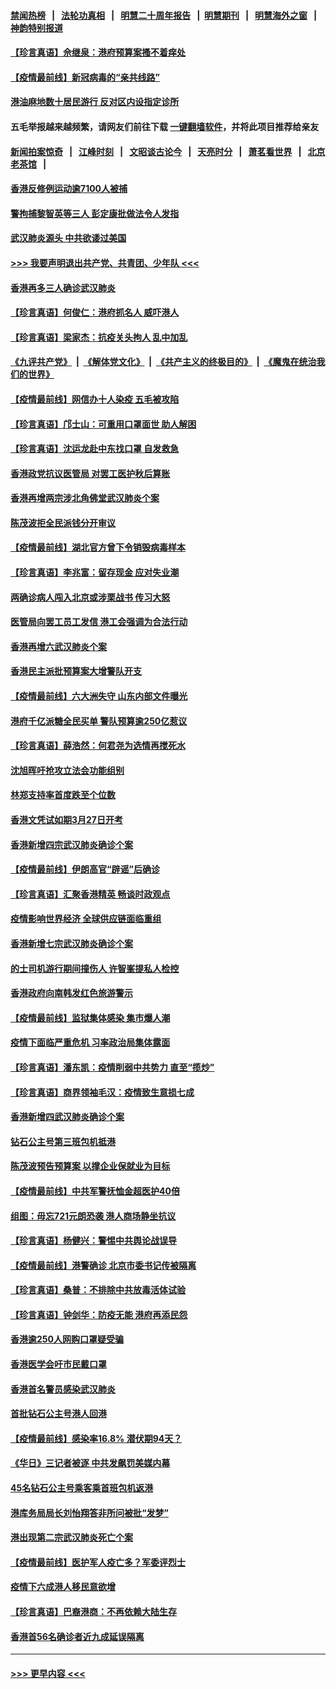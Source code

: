 #### [禁闻热榜](热点新闻.md?=0)  &nbsp;&nbsp;|&nbsp;&nbsp; [法轮功真相](https://github.com/gfw-breaker/truth/blob/master/README.md?=0) &nbsp;&nbsp;|&nbsp;&nbsp; [明慧二十周年报告](https://github.com/gfw-breaker/mh-reports/blob/master/README.md?=0) &nbsp;&nbsp;|&nbsp;&nbsp;[明慧期刊](https://github.com/gfw-breaker/mh-qikan) &nbsp;&nbsp;|&nbsp;&nbsp; [明慧海外之窗](https://github.com/gfw-breaker/mh-news/blob/master/README.md?=0) &nbsp;&nbsp;|&nbsp;&nbsp; [神韵特别报道](https://github.com/gfw-breaker/mh-news/blob/master/shenyun.md?=0)
#### [【珍言真语】佘继泉：港府预算案搔不着痒处](../pages/nsc415/n11910011.md?t=03030131) 
#### [【疫情最前线】新冠病毒的“亲共线路”](../pages/nsc415/n11907734.md?t=03030131) 
#### [港油麻地数十居民游行 反对区内设指定诊所](../pages/nsc415/n11907900.md?t=03030131) 
#### 五毛举报越来越频繁，请网友们前往下载 [一键翻墙软件](https://github.com/gfw-breaker/ssr-accounts)，并将此项目推荐给亲友
#### [新闻拍案惊奇](https://github.com/gfw-breaker/banned-news/blob/master/pages/link4.md) &nbsp;&nbsp;|&nbsp;&nbsp; [江峰时刻](https://github.com/gfw-breaker/banned-news/blob/master/pages/link4.md) &nbsp;&nbsp;|&nbsp;&nbsp; [文昭谈古论今](https://github.com/gfw-breaker/banned-news/blob/master/pages/link4.md) &nbsp;&nbsp;|&nbsp;&nbsp; [天亮时分](https://github.com/gfw-breaker/banned-news/blob/master/pages/link4.md) &nbsp;&nbsp;|&nbsp;&nbsp; [萧茗看世界](https://github.com/gfw-breaker/banned-news/blob/master/pages/link4.md) &nbsp;&nbsp;|&nbsp;&nbsp; [北京老茶馆](https://github.com/gfw-breaker/banned-news/blob/master/pages/link4.md) &nbsp;&nbsp;|&nbsp;&nbsp; 
#### [香港反修例运动逾7100人被捕](../pages/nsc415/n11907922.md?t=03030131) 
#### [警拘捕黎智英等三人 彭定康批做法令人发指](../pages/nsc415/n11907905.md?t=03030131) 
#### [武汉肺炎源头 中共欲诿过美国](../pages/nsc415/n11907665.md?t=03030131) 
#### [>>> 我要声明退出共产党、共青团、少年队 <<<](https://github.com/begood0513/goodnews/blob/master/quit/letter.md) 
#### [香港再多三人确诊武汉肺炎](../pages/nsc415/n11907846.md?t=03030131) 
#### [【珍言真语】何俊仁：港府抓名人 威吓港人](../pages/nsc415/n11907561.md?t=03030131) 
#### [【珍言真语】梁家杰：抗疫关头拘人 乱中加乱](../pages/nsc415/n11907444.md?t=03030131) 
#### [《九评共产党》](https://github.com/begood0513/9ping.md/blob/master/README.md) &nbsp;|&nbsp; [《解体党文化》](../../../../jtdwh.md/blob/master/README.md)  &nbsp;|&nbsp; [《共产主义的终极目的》](../../../../gczydzjmd.md/blob/master/README.md) &nbsp;|&nbsp; [《魔鬼在统治我们的世界》](../../../../mgztzwmdsj.md/blob/master/README.md) 
#### [【疫情最前线】网信办十人染疫 五毛被攻陷](../pages/nsc415/n11903757.md?t=03030131) 
#### [【珍言真语】邝士山：可重用口罩面世 助人解困](../pages/nsc415/n11903875.md?t=03030131) 
#### [【珍言真语】沈运龙赴中东找口罩 自发救急](../pages/nsc415/n11903291.md?t=03030131) 
#### [香港政党抗议医管局 对罢工医护秋后算账](../pages/nsc415/n11901746.md?t=03030131) 
#### [香港再增两宗涉北角佛堂武汉肺炎个案](../pages/nsc415/n11901737.md?t=03030131) 
#### [陈茂波拒全民派钱分开审议](../pages/nsc415/n11901672.md?t=03030131) 
#### [【疫情最前线】湖北官方曾下令销毁病毒样本](../pages/nsc415/n11901518.md?t=03030131) 
#### [【珍言真语】李兆富：留存现金 应对失业潮](../pages/nsc415/n11901448.md?t=03030131) 
#### [两确诊病人闯入北京或涉栗战书 传习大怒](../pages/nsc415/n11901180.md?t=03030131) 
#### [医管局向罢工员工发信 港工会强调为合法行动](../pages/nsc415/n11898870.md?t=03030131) 
#### [香港再增六武汉肺炎个案](../pages/nsc415/n11898843.md?t=03030131) 
#### [香港民主派批预算案大增警队开支](../pages/nsc415/n11898813.md?t=03030131) 
#### [【疫情最前线】六大洲失守 山东内部文件曝光](../pages/nsc415/n11898455.md?t=03030131) 
#### [港府千亿派糖全民买单 警队预算逾250亿惹议](../pages/nsc415/n11898608.md?t=03030131) 
#### [【珍言真语】薛浩然：何君尧为选情再搅死水](../pages/nsc415/n11898269.md?t=03030131) 
#### [沈旭晖吁抢攻立法会功能组别](../pages/nsc415/n11896084.md?t=03030131) 
#### [林郑支持率首度跌至个位数](../pages/nsc415/n11896058.md?t=03030131) 
#### [香港文凭试如期3月27日开考](../pages/nsc415/n11896055.md?t=03030131) 
#### [香港新增四宗武汉肺炎确诊个案](../pages/nsc415/n11896040.md?t=03030131) 
#### [【疫情最前线】伊朗高官“辟谣”后确诊](../pages/nsc415/n11895902.md?t=03030131) 
#### [【珍言真语】汇聚香港精英 畅谈时政观点](../pages/nsc415/n11895733.md?t=03030131) 
#### [疫情影响世界经济 全球供应链面临重组](../pages/nsc415/n11895634.md?t=03030131) 
#### [香港新增七宗武汉肺炎确诊个案](../pages/nsc415/n11893498.md?t=03030131) 
#### [的士司机游行期间撞伤人 许智峯提私人检控](../pages/nsc415/n11893483.md?t=03030131) 
#### [香港政府向南韩发红色旅游警示](../pages/nsc415/n11893398.md?t=03030131) 
#### [【疫情最前线】监狱集体感染 集市爆人潮](../pages/nsc415/n11893181.md?t=03030131) 
#### [疫情下面临严重危机  习率政治局集体露面](../pages/nsc415/n11893305.md?t=03030131) 
#### [【珍言真语】潘东凯：疫情削弱中共势力 直至“揽炒”](../pages/nsc415/n11892866.md?t=03030131) 
#### [【珍言真语】商界领袖毛汉：疫情致生意损七成](../pages/nsc415/n11890348.md?t=03030131) 
#### [香港新增四武汉肺炎确诊个案](../pages/nsc415/n11890610.md?t=03030131) 
#### [钻石公主号第三班包机抵港](../pages/nsc415/n11890645.md?t=03030131) 
#### [陈茂波预告预算案 以撑企业保就业为目标](../pages/nsc415/n11890574.md?t=03030131) 
#### [【疫情最前线】中共军警抚恤金超医护40倍](../pages/nsc415/n11890458.md?t=03030131) 
#### [组图：毋忘721元朗恐袭 港人商场静坐抗议](../pages/nsc415/n11876882.md?t=03030131) 
#### [【珍言真语】杨健兴：警惕中共舆论战误导](../pages/nsc415/n11888131.md?t=03030131) 
#### [【疫情最前线】港警确诊 北京市委书记传被隔离](../pages/nsc415/n11886872.md?t=03030131) 
#### [【珍言真语】桑普：不排除中共放毒活体试验](../pages/nsc415/n11886832.md?t=03030131) 
#### [【珍言真语】钟剑华：防疫无能 港府再添民怨](../pages/nsc415/n11884504.md?t=03030131) 
#### [香港逾250人网购口罩疑受骗](../pages/nsc415/n11884388.md?t=03030131) 
#### [香港医学会吁市民戴口罩](../pages/nsc415/n11884367.md?t=03030131) 
#### [香港首名警员感染武汉肺炎](../pages/nsc415/n11884357.md?t=03030131) 
#### [首批钻石公主号港人回港](../pages/nsc415/n11884333.md?t=03030131) 
#### [【疫情最前线】感染率16.8% 潜伏期94天？](../pages/nsc415/n11884256.md?t=03030131) 
#### [《华日》三记者被逐 中共发飙罚美媒内幕](../pages/nsc415/n11884184.md?t=03030131) 
#### [45名钻石公主号乘客乘首班包机返港](../pages/nsc415/n11881770.md?t=03030131) 
#### [港库务局局长刘怡翔答非所问被批“发梦”](../pages/nsc415/n11881752.md?t=03030131) 
#### [港出现第二宗武汉肺炎死亡个案](../pages/nsc415/n11881736.md?t=03030131) 
#### [【疫情最前线】医护军人疫亡多？军委评烈士](../pages/nsc415/n11881655.md?t=03030131) 
#### [疫情下六成港人移民意欲增](../pages/nsc415/n11881699.md?t=03030131) 
#### [【珍言真语】巴裔港商：不再依赖大陆生存](../pages/nsc415/n11881126.md?t=03030131) 
#### [香港首56名确诊者近九成延误隔离](../pages/nsc415/n11879079.md?t=03030131) 

----
#### [ >>> 更早内容 <<< ](../indexes/nsc415-earlier.md)
